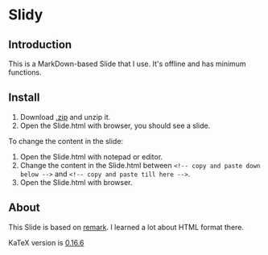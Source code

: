 # Slidy

## Introduction

This is a MarkDown-based Slide that I use. It's offline and has minimum functions.

## Install

1. Download [.zip](https://github.com/ChenLi2049/Slidy/releases) and unzip it.
2. Open the Slide.html with browser, you should see a slide.

To change the content in the slide:

1. Open the Slide.html with notepad or editor.
2. Change the content in the Slide.html between `<!-- copy and paste down below -->` and `<!-- copy and paste till here -->`.
3. Open the Slide.html with browser.

## About

This Slide is based on [remark](https://github.com/gnab/remark). I learned a lot about HTML format there.

KaTeX version is [0.16.6](https://github.com/KaTeX/KaTeX/releases/tag/v0.16.6)

